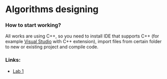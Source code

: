 # Algorithms designing
### How to start working?
All works are using C++, so you need to install IDE that supports C++ (for example [Visual Studio](https://visualstudio.microsoft.com/) with C++ extension), import files from certain folder to new or existing project and compile code.
### Links:
* [Lab 1](/Lab1_arrays_novectorsforseries)
